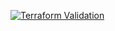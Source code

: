 
[![Terraform Validation](https://github.com/HappyPathway/terraform-aws-service-account/actions/workflows/terraform.yaml/badge.svg)](https://github.com/HappyPathway/terraform-aws-service-account/actions/workflows/terraform.yaml)

